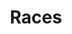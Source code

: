 ---
title: Races
position: 3
faqs:
  - question: How many races will be in the game?
    answer: TBA
  - question: What races have been announced so far?
    answer: They have announced:&nbsp;<a href="https://youtu.be/Dhi9LeCRxU0?si=QsadA7syl2oGSlgd" target="_blank">Kisuan</a> on a recent Q&A livestream.<br>They are also planning to add humans.
  - question: Will each race have unique bonuses?
    answer: No, they feel like races should be picked for player expression or roleplaying reasons. Their comments on this can be found in <a href="https://youtu.be/Dhi9LeCRxU0?si=7_DsdiAHZKU6JZ7F&t=1157" target="_blank">a Q&A they did. </a>
---